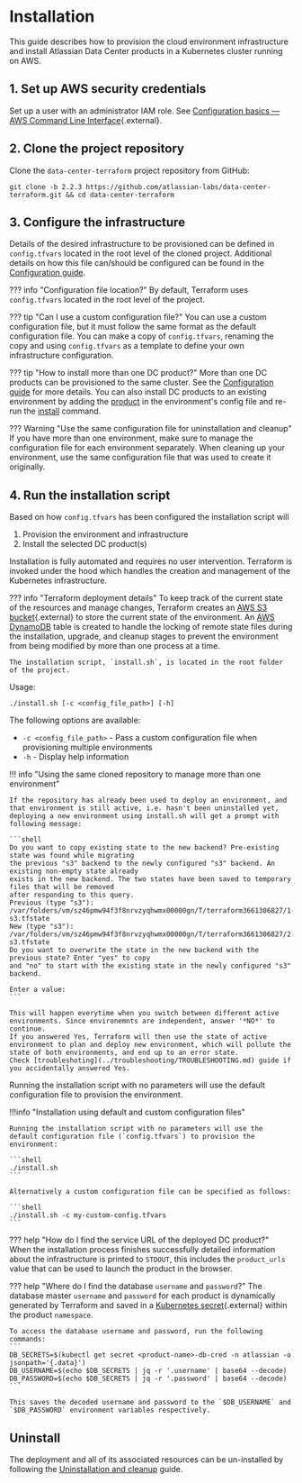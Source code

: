 # Installation

This guide describes how to provision the cloud environment infrastructure and install Atlassian Data Center products in a Kubernetes cluster running on AWS.

## 1. Set up AWS security credentials

Set up a user with an administrator IAM role. See [Configuration basics — AWS Command Line Interface](https://docs.aws.amazon.com/cli/latest/userguide/cli-configure-quickstart.html){.external}.

## 2. Clone the project repository

Clone the `data-center-terraform` project repository from GitHub:

```shell
git clone -b 2.2.3 https://github.com/atlassian-labs/data-center-terraform.git && cd data-center-terraform
```

## 3. Configure the infrastructure

Details of the desired infrastructure to be provisioned can be defined in `config.tfvars` located in the root level of the cloned project. Additional details on how this file can/should be configured can be found in the [Configuration guide](configuration/CONFIGURATION.md).

??? info "Configuration file location?"
    By default, Terraform uses `config.tfvars` located in the root level of the project.
       
??? tip "Can I use a custom configuration file?"
    You can use a custom configuration file, but it must follow the same format as the default configuration file. You can make a copy of `config.tfvars`, renaming the copy and using `config.tfvars` as a template to define your own infrastructure configuration.

??? tip "How to install more than one DC product?"
    More than one DC products can be provisioned to the same cluster. See the [Configuration guide](configuration/CONFIGURATION.md#products) for more details.
    You can also install DC products to an existing environment by adding the [product](configuration/CONFIGURATION.md) in the environment's config file and re-run the [install](INSTALLATION.md) command.

??? Warning "Use the same configuration file for uninstallation and cleanup"  
    If you have more than one environment, make sure to manage the configuration file for each environment separately. When cleaning up your environment, use the same configuration file that was used to create it originally.

## 4. Run the installation script

Based on how `config.tfvars` has been configured the installation script will 

1. Provision the environment and infrastructure 
2. Install the selected DC product(s) 

Installation is fully automated and requires no user intervention. Terraform is invoked under the hood which handles the creation and management of the Kubernetes infrastructure.


??? info "Terraform deployment details"
    To keep track of the current state of the resources and manage changes, Terraform creates an [AWS S3 bucket](https://aws.amazon.com/s3/){.external} to store the current state of the environment. An [AWS DynamoDB](https://aws.amazon.com/dynamodb/) table is created to handle the locking of remote state files during the installation, upgrade, and cleanup stages to prevent the environment from being modified by more than one process at a time. 

    The installation script, `install.sh`, is located in the root folder of the project.

Usage:  

```shell
./install.sh [-c <config_file_path>] [-h]
```

The following options are available:

- `-c <config_file_path>` - Pass a custom configuration file when provisioning multiple environments
- `-h` - Display help information

!!! info "Using the same cloned repository to manage more than one environment"

    If the repository has already been used to deploy an environment, and that environment is still active, i.e. hasn't been uninstalled yet, 
    deploying a new environment using install.sh will get a prompt with following message: 

    ```shell
    Do you want to copy existing state to the new backend? Pre-existing state was found while migrating 
    the previous "s3" backend to the newly configured "s3" backend. An existing non-empty state already 
    exists in the new backend. The two states have been saved to temporary files that will be removed 
    after responding to this query. 
    Previous (type "s3"): /var/folders/vm/sz46pmw94f3f8nrvzyqhwmx00000gn/T/terraform3661306827/1-s3.tfstate 
    New (type "s3"): /var/folders/vm/sz46pmw94f3f8nrvzyqhwmx00000gn/T/terraform3661306827/2-s3.tfstate 
    Do you want to overwrite the state in the new backend with the previous state? Enter "yes" to copy 
    and "no" to start with the existing state in the newly configured "s3" backend.

    Enter a value:
    ```

    This will happen everytime when you switch between different active environments. Since environemnts are independent, answer '*NO*' to continue.  
    If you answered Yes, Terraform will then use the state of active environment to plan and deploy new environment, which will pollute the state of both environments, and end up to an error state.  
    Check [troubleshoting](../troubleshooting/TROUBLESHOOTING.md) guide if you accidentally answered Yes. 

Running the installation script with no parameters will use the default configuration file to provision the environment. 

!!!info "Installation using default and custom configuration files" 

    Running the installation script with no parameters will use the default configuration file (`config.tfvars`) to provision the environment:

    ```shell
    ./install.sh
    ```

    Alternatively a custom configuration file can be specified as follows:

    ```shell
    ./install.sh -c my-custom-config.tfvars
    ```

??? help "How do I find the service URL of the deployed DC product?"    
    When the installation process finishes successfully detailed information about the infrastructure is printed to `STDOUT`, this includes the `product_urls` value that can be used to launch the product in the browser.      

??? help "Where do I find the database `username` and `password`?"
    The database master `username` and `password` for each product is dynamically generated by Terraform and saved in a [Kubernetes secret](https://kubernetes.io/docs/concepts/configuration/secret/){.external} within the product `namespace`.

    To access the database username and password, run the following commands:
    ```
    DB_SECRETS=$(kubectl get secret <product-name>-db-cred -n atlassian -o jsonpath='{.data}')
    DB_USERNAME=$(echo $DB_SECRETS | jq -r '.username' | base64 --decode)
    DB_PASSWORD=$(echo $DB_SECRETS | jq -r '.password' | base64 --decode)
    ``` 

    This saves the decoded username and password to the `$DB_USERNAME` and `$DB_PASSWORD` environment variables respectively.

## Uninstall 
The deployment and all of its associated resources can be un-installed by following the [Uninstallation and cleanup](CLEANUP.md) guide.
